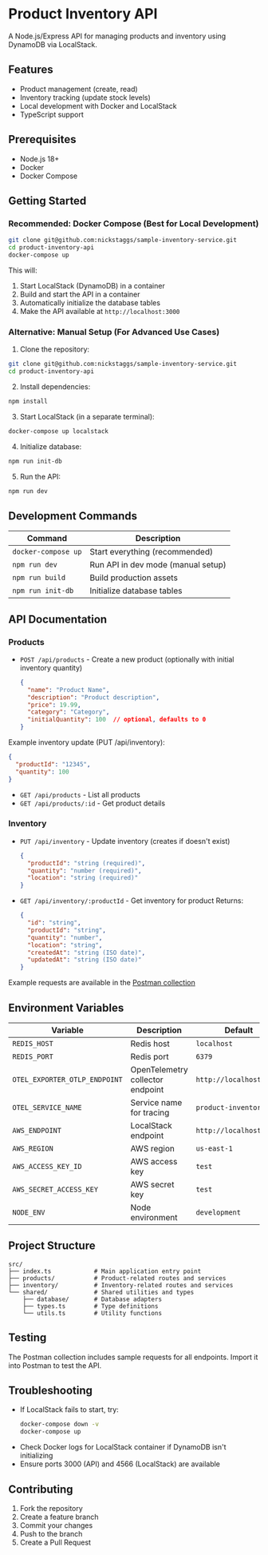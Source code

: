 # Product Inventory API

A Node.js/Express API for managing products and inventory using DynamoDB via LocalStack.

## Features

- Product management (create, read)
- Inventory tracking (update stock levels)
- Local development with Docker and LocalStack
- TypeScript support

## Prerequisites

- Node.js 18+
- Docker
- Docker Compose

## Getting Started

### Recommended: Docker Compose (Best for Local Development)
```bash
git clone git@github.com:nickstaggs/sample-inventory-service.git
cd product-inventory-api
docker-compose up
```

This will:
1. Start LocalStack (DynamoDB) in a container
2. Build and start the API in a container
3. Automatically initialize the database tables
4. Make the API available at `http://localhost:3000`

### Alternative: Manual Setup (For Advanced Use Cases)
1. Clone the repository:
```bash
git clone git@github.com:nickstaggs/sample-inventory-service.git
cd product-inventory-api
```

2. Install dependencies:
```bash
npm install
```

3. Start LocalStack (in a separate terminal):
```bash
docker-compose up localstack
```

4. Initialize database:
```bash
npm run init-db
```

5. Run the API:
```bash
npm run dev
```

## Development Commands

| Command | Description |
|---------|-------------|
| `docker-compose up` | Start everything (recommended) |
| `npm run dev` | Run API in dev mode (manual setup) |
| `npm run build` | Build production assets |
| `npm run init-db` | Initialize database tables |

## API Documentation

### Products
- `POST /api/products` - Create a new product (optionally with initial inventory quantity)
  ```json
  {
    "name": "Product Name",
    "description": "Product description",
    "price": 19.99,
    "category": "Category",
    "initialQuantity": 100  // optional, defaults to 0
  }
  ```
  
Example inventory update (PUT /api/inventory):
```json
{
  "productId": "12345", 
  "quantity": 100
}
```
- `GET /api/products` - List all products
- `GET /api/products/:id` - Get product details

### Inventory
- `PUT /api/inventory` - Update inventory (creates if doesn't exist)
  ```json
  {
    "productId": "string (required)",
    "quantity": "number (required)",
    "location": "string (required)"
  }
  ```
- `GET /api/inventory/:productId` - Get inventory for product
  Returns:
  ```json
  {
    "id": "string",
    "productId": "string",
    "quantity": "number",
    "location": "string",
    "createdAt": "string (ISO date)",
    "updatedAt": "string (ISO date)"
  }
  ```

Example requests are available in the [Postman collection](postman/Product%20Inventory%20API.postman_collection.json)

## Environment Variables

| Variable | Description | Default |
|----------|-------------|---------|
| `REDIS_HOST` | Redis host | `localhost` |
| `REDIS_PORT` | Redis port | `6379` |
| `OTEL_EXPORTER_OTLP_ENDPOINT` | OpenTelemetry collector endpoint | `http://localhost:4318` |
| `OTEL_SERVICE_NAME` | Service name for tracing | `product-inventory-api` |
| `AWS_ENDPOINT` | LocalStack endpoint | `http://localhost:4566` |
| `AWS_REGION` | AWS region | `us-east-1` |
| `AWS_ACCESS_KEY_ID` | AWS access key | `test` |
| `AWS_SECRET_ACCESS_KEY` | AWS secret key | `test` |
| `NODE_ENV` | Node environment | `development` |

## Project Structure

```
src/
├── index.ts            # Main application entry point
├── products/           # Product-related routes and services
├── inventory/          # Inventory-related routes and services
└── shared/             # Shared utilities and types
    ├── database/       # Database adapters
    ├── types.ts        # Type definitions
    └── utils.ts        # Utility functions
```

## Testing

The Postman collection includes sample requests for all endpoints. Import it into Postman to test the API.

## Troubleshooting

- If LocalStack fails to start, try:
  ```bash
  docker-compose down -v
  docker-compose up
  ```
- Check Docker logs for LocalStack container if DynamoDB isn't initializing
- Ensure ports 3000 (API) and 4566 (LocalStack) are available

## Contributing

1. Fork the repository
2. Create a feature branch
3. Commit your changes
4. Push to the branch
5. Create a Pull Request
